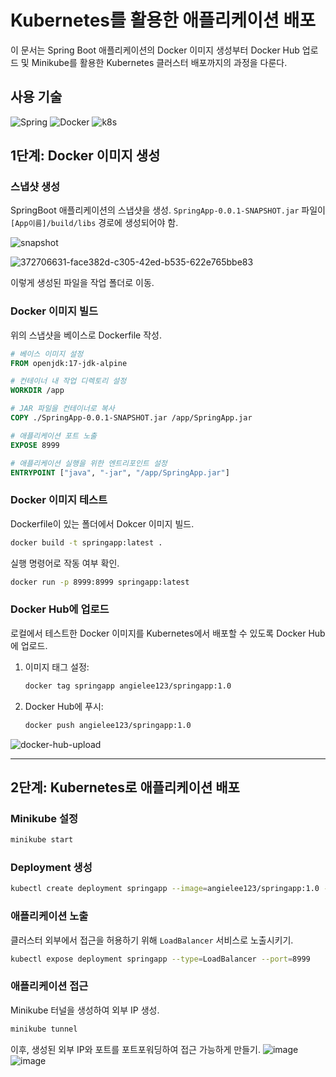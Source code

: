 # Kubernetes를 활용한 애플리케이션 배포

이 문서는 Spring Boot 애플리케이션의 Docker 이미지 생성부터 Docker Hub 업로드 및 Minikube를 활용한 Kubernetes 클러스터 배포까지의 과정을 다룬다.

## 사용 기술
![Spring](https://img.shields.io/badge/Spring-6DB33F?style=for-the-badge&logo=spring&logoColor=white) ![Docker](https://img.shields.io/badge/docker-%230db7ed.svg?style=for-the-badge&logo=docker&logoColor=white)
![k8s](https://img.shields.io/badge/kubernetes-%23326ce5.svg?style=for-the-badge&logo=kubernetes&logoColor=white) ![]()


## 1단계: Docker 이미지 생성

### 스냅샷 생성
SpringBoot 애플리케이션의 스냅샷을 생성. `SpringApp-0.0.1-SNAPSHOT.jar` 파일이 `[App이름]/build/libs` 경로에 생성되어야 함.

<img src="https://github.com/user-attachments/assets/018e88fd-e084-4b4b-aa63-b654acae1dc0" alt="snapshot" />

![372706631-face382d-c305-42ed-b535-622e765bbe83](https://github.com/user-attachments/assets/b0c91965-7a81-4fcf-a4f7-0c4196cfc495)


이렇게 생성된 파일을 작업 폴더로 이동.

### Docker 이미지 빌드
위의 스냅샷을 베이스로 Dockerfile 작성.

```dockerfile
# 베이스 이미지 설정
FROM openjdk:17-jdk-alpine

# 컨테이너 내 작업 디렉토리 설정
WORKDIR /app

# JAR 파일을 컨테이너로 복사
COPY ./SpringApp-0.0.1-SNAPSHOT.jar /app/SpringApp.jar

# 애플리케이션 포트 노출
EXPOSE 8999

# 애플리케이션 실행을 위한 엔트리포인트 설정
ENTRYPOINT ["java", "-jar", "/app/SpringApp.jar"]
```

### Docker 이미지 테스트
Dockerfile이 있는 폴더에서 Dokcer 이미지 빌드.

```bash
docker build -t springapp:latest .
```

실행 명령어로 작동 여부 확인.

```bash
docker run -p 8999:8999 springapp:latest
```

### Docker Hub에 업로드
로컬에서 테스트한 Docker 이미지를 Kubernetes에서 배포할 수 있도록 Docker Hub에 업로드.

1. 이미지 태그 설정:
   ```bash
   docker tag springapp angielee123/springapp:1.0
   ```

2. Docker Hub에 푸시:
   ```bash
   docker push angielee123/springapp:1.0
   ```

![docker-hub-upload](https://github.com/user-attachments/assets/1c2f3862-6fcb-43a7-8006-73be7be0ba9f)

---

## 2단계: Kubernetes로 애플리케이션 배포

### Minikube 설정

```bash
minikube start
```

### Deployment 생성

```bash
kubectl create deployment springapp --image=angielee123/springapp:1.0 --replicas=3
```

### 애플리케이션 노출
클러스터 외부에서 접근을 허용하기 위해 `LoadBalancer` 서비스로 노출시키기.

```bash
kubectl expose deployment springapp --type=LoadBalancer --port=8999
```

### 애플리케이션 접근
Minikube 터널을 생성하여 외부 IP 생성.

```bash
minikube tunnel
```

이후, 생성된 외부 IP와 포트를 포트포워딩하여 접근 가능하게 만들기.
![image](https://github.com/user-attachments/assets/8eb66488-215a-42b5-95b4-bce90ed1a0ce)
![image](https://github.com/user-attachments/assets/b3c0fb89-50a1-44db-b81a-6a3ffddffd5d)


